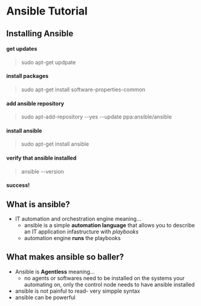 # Ansible Tutorial 

## Installing Ansible 

#### get updates 
>sudo apt-get updpate

#### install packages
>sudo apt-get install software-properties-common

#### add ansible repository
>sudo apt-add-repository --yes --update ppa:ansible/ansible

#### install ansible 
>sudo apt-get install ansible 

#### verify that ansible installed 
>ansible --version

#### success! 

## What is ansible? 

* IT automation and orchestration engine meaning...
  * ansible is a simple **automation language** that allows you to describe an IT application infastructure with *playbooks* 
  * automation engine **runs** the playbooks 
## What makes ansible so baller? 
* Ansible is **Agentless** meaning... 
  * no agents or softwares need to be installed on the systems your automating on, only the control node needs to have ansible installed
* ansible is not painful to read- very simpple syntax 
* ansible can be powerful 

